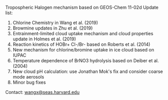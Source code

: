 Tropospheric Halogen mechanism based on GEOS-Chem 11-02d 
Update list:
1. Chlorine Chemistry in Wang et al. (2019)
2. Browmine updates in Zhu et al. (2019)
3. Entrainment-limited cloud uptake mechanism and cloud properties update in Holmes et al. (2019)
4. Reaction kinetics of HOBr+ Cl-/Br-  based on Roberts et al. (2014)
5. New mechanism for chlorine/bromine uptake in ice cloud based on IUPAC
6. Temperature dependence of BrNO3 hydrolysis based on Deiber et al.(2004)
7. New cloud pH calculation: use Jonathan Mok's fix and consider coarse mode aerosols 
8. Minor bug fixes

Contact: wangx@seas.harvard.edu

